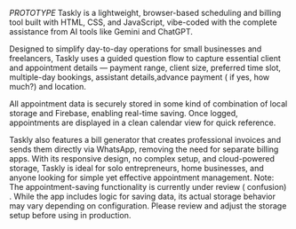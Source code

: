 *PROTOTYPE*
Taskly is a lightweight, browser-based scheduling and billing tool built with HTML, CSS, and JavaScript, vibe-coded with the complete assistance from AI tools like Gemini and ChatGPT.

Designed to simplify day-to-day operations for small businesses and freelancers, Taskly uses a guided question flow to capture essential client and appointment details — payment range, client size, preferred time slot, multiple-day bookings, assistant details,advance payment ( if yes, how much?) and location.

All appointment data is securely stored in some kind of combination of local storage and Firebase, enabling real-time saving. Once logged, appointments are displayed in a clean calendar view for quick reference.

Taskly also features a bill generator that creates professional invoices and sends them directly via WhatsApp, removing the need for separate billing apps. With its responsive design, no complex setup, and cloud-powered storage, Taskly is ideal for solo entrepreneurs, home businesses, and anyone looking for simple yet effective appointment management.
Note: The appointment-saving functionality is currently under review ( confusion) . While the app includes logic for saving data, its actual storage behavior may vary depending on configuration. Please review and adjust the storage setup before using in production.
